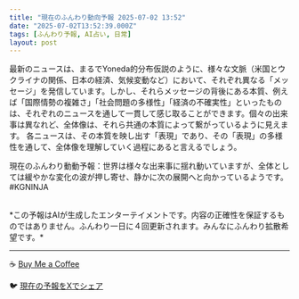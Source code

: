 ```yaml
---
title: "現在のふんわり動向予報 2025-07-02 13:52"
date: "2025-07-02T13:52:39.000Z"
tags: [ふんわり予報, AI占い, 日常]
layout: post
---
```


最新のニュースは、まるでYoneda的分布仮説のように、様々な文脈（米国とウクライナの関係、日本の経済、気候変動など）において、それぞれ異なる「メッセージ」を発信しています。しかし、それらメッセージの背後にある本質、例えば「国際情勢の複雑さ」「社会問題の多様性」「経済の不確実性」といったものは、それぞれのニュースを通して一貫して感じ取ることができます。個々の出来事は異なれど、全体像は、それら共通の本質によって繋がっているように見えます。  各ニュースは、その本質を映し出す「表現」であり、その「表現」の多様性を通して、全体像を理解していく過程にあると言えるでしょう。

現在のふんわり動動予報：世界は様々な出来事に揺れ動いていますが、全体としては緩やかな変化の波が押し寄せ、静かに次の展開へと向かっているようです。#KGNINJA

<br>
*この予報はAIが生成したエンターテイメントです。内容の正確性を保証するものではありません。ふんわり一日に４回更新されます。みんなにふんわり拡散希望です。*

---
☕️ [Buy Me a Coffee](https://www.buymeacoffee.com/kgninja)

🐦 [現在の予報をXでシェア](https://twitter.com/intent/tweet?text=%E7%8F%BE%E5%9C%A8%E3%81%AE%E3%81%B5%E3%82%93%E3%82%8F%E3%82%8A%E4%BA%88%E5%A0%B1%3A%20%E3%80%8C%E6%9C%80%E6%96%B0%E3%81%AE%E3%83%8B%E3%83%A5%E3%83%BC%E3%82%B9%E3%81%AF%E3%80%81%E3%81%BE%E3%82%8B%E3%81%A7Yoneda%E7%9A%84%E5%88%86%E5%B8%83%E4%BB%AE%E8%AA%AC%E3%81%AE%E3%82%88%E3%81%86%E3%81%AB%E3%80%81%E6%A7%98%E3%80%85%E3%81%AA%E6%96%87%E8%84%88%EF%BC%88%E7%B1%B3%E5%9B%BD%E3%81%A8%E3%82%A6%E3%82%AF%E3%83%A9%E3%82%A4%E3%83%8A%E3%81%AE%E9%96%A2%E4%BF%82%E3%80%81%E6%97%A5%E6%9C%AC%E3%81%AE%E7%B5%8C%E6%B8%88%E3%80%81%E6%B0%97%E5%80%99%E5%A4%89%E5%8B%95%E3%81%AA%E3%81%A9%EF%BC%89%E3%81%AB%E3%81%8A%E3%81%84%E3%81%A6%E3%80%81%E3%81%9D%E3%82%8C%E3%81%9E%E3%82%8C%E7%95%B0%E3%81%AA%E3%82%8B%E3%80%8C%E3%83%A1%E3%83%83%E3%82%BB%E3%83%BC%E3%82%B8%E3%80%8D%E3%82%92%E7%99%BA%E4%BF%A1%E3%81%97%E3%81%A6%E3%81%84%E3%81%BE%E3%81%99%E3%80%82%E3%80%8D%23KGNINJA%20%E7%B6%9A%E3%81%8D%E3%81%AF%E3%83%96%E3%83%AD%E3%82%B0%E3%81%A7%EF%BC%81%F0%9F%91%87&url=https%3A%2F%2Fkg-ninja.github.io%2FFunwariyoso%2F)
